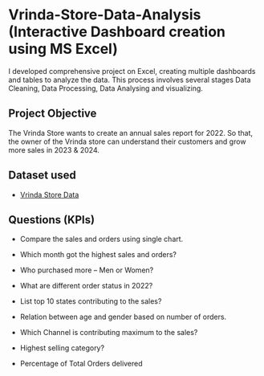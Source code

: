 


# Vrinda-Store-Data-Analysis (Interactive Dashboard creation using MS Excel)

I developed comprehensive  project on Excel, creating multiple dashboards and tables to analyze the data. This process involves several stages Data Cleaning, Data Processing, Data Analysing and visualizing.  

## Project Objective

The Vrinda Store wants to create an annual sales report for 2022. So that, the owner of the Vrinda store can understand their customers and grow more sales in 2023 & 2024.

## Dataset used
- <a href="https://github.com/ritikbh193/Data-Analytics-with-Excel/blob/main/Vrinda%20Store%20Data%20Analysis2.xlsx">Vrinda Store Data</a>

## Questions (KPIs)
- Compare the sales and orders using single chart.

- Which month got the highest sales and orders?

- Who purchased more – Men or Women?

- What are different order status in 2022?

- List top 10 states contributing to the sales?

- Relation between age and gender based on number of orders.

- Which Channel is contributing maximum to the sales?

- Highest selling category?

- Percentage of Total Orders delivered


